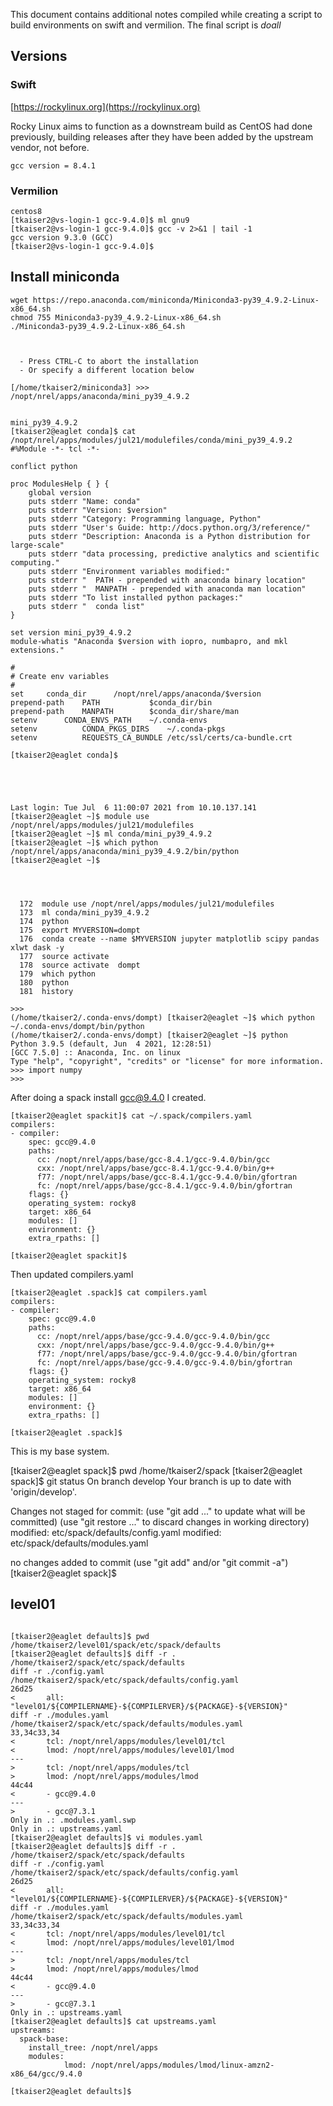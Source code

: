 This document contains additional notes compiled while creating a script to build environments on swift and vermilion.  The final script is *doall*

## Versions

### Swift
[https://rockylinux.org](https://rockylinux.org)

Rocky Linux aims to function as a downstream build as CentOS had done previously, building releases after they have been added by the upstream vendor, not before.

```
gcc version = 8.4.1
```

### Vermilion
```
centos8
[tkaiser2@vs-login-1 gcc-9.4.0]$ ml gnu9
[tkaiser2@vs-login-1 gcc-9.4.0]$ gcc -v 2>&1 | tail -1
gcc version 9.3.0 (GCC) 
[tkaiser2@vs-login-1 gcc-9.4.0]$ 
```


## Install miniconda

```
wget https://repo.anaconda.com/miniconda/Miniconda3-py39_4.9.2-Linux-x86_64.sh
chmod 755 Miniconda3-py39_4.9.2-Linux-x86_64.sh 
./Miniconda3-py39_4.9.2-Linux-x86_64.sh 



  - Press CTRL-C to abort the installation
  - Or specify a different location below

[/home/tkaiser2/miniconda3] >>> /nopt/nrel/apps/anaconda/mini_py39_4.9.2


mini_py39_4.9.2
[tkaiser2@eaglet conda]$ cat /nopt/nrel/apps/modules/jul21/modulefiles/conda/mini_py39_4.9.2 
#%Module -*- tcl -*-

conflict python

proc ModulesHelp { } {
    global version
    puts stderr "Name: conda"
    puts stderr "Version: $version"
    puts stderr "Category: Programming language, Python"
    puts stderr "User's Guide: http://docs.python.org/3/reference/"
    puts stderr "Description: Anaconda is a Python distribution for large-scale"
    puts stderr "data processing, predictive analytics and scientific computing."
    puts stderr "Environment variables modified:"
    puts stderr "  PATH - prepended with anaconda binary location"
    puts stderr "  MANPATH - prepended with anaconda man location"
    puts stderr "To list installed python packages:"
    puts stderr "  conda list"
}

set version mini_py39_4.9.2
module-whatis "Anaconda $version with iopro, numbapro, and mkl extensions."

#
# Create env variables
#
set		conda_dir	   /nopt/nrel/apps/anaconda/$version
prepend-path	PATH	   	   $conda_dir/bin
prepend-path	MANPATH		   $conda_dir/share/man
setenv		CONDA_ENVS_PATH	   ~/.conda-envs
setenv          CONDA_PKGS_DIRS    ~/.conda-pkgs
setenv          REQUESTS_CA_BUNDLE /etc/ssl/certs/ca-bundle.crt

[tkaiser2@eaglet conda]$ 





Last login: Tue Jul  6 11:00:07 2021 from 10.10.137.141
[tkaiser2@eaglet ~]$ module use /nopt/nrel/apps/modules/jul21/modulefiles
[tkaiser2@eaglet ~]$ ml conda/mini_py39_4.9.2 
[tkaiser2@eaglet ~]$ which python
/nopt/nrel/apps/anaconda/mini_py39_4.9.2/bin/python
[tkaiser2@eaglet ~]$ 




  172  module use /nopt/nrel/apps/modules/jul21/modulefiles 
  173  ml conda/mini_py39_4.9.2 
  174  python
  175  export MYVERSION=dompt
  176  conda create --name $MYVERSION jupyter matplotlib scipy pandas xlwt dask -y
  177  source activate 
  178  source activate  dompt
  179  which python
  180  python
  181  history

>>> 
(/home/tkaiser2/.conda-envs/dompt) [tkaiser2@eaglet ~]$ which python
~/.conda-envs/dompt/bin/python
(/home/tkaiser2/.conda-envs/dompt) [tkaiser2@eaglet ~]$ python
Python 3.9.5 (default, Jun  4 2021, 12:28:51) 
[GCC 7.5.0] :: Anaconda, Inc. on linux
Type "help", "copyright", "credits" or "license" for more information.
>>> import numpy
>>> 

```


After doing a spack install gcc@9.4.0 I created.

```
[tkaiser2@eaglet spackit]$ cat ~/.spack/compilers.yaml 
compilers:
- compiler:
    spec: gcc@9.4.0
    paths:
      cc: /nopt/nrel/apps/base/gcc-8.4.1/gcc-9.4.0/bin/gcc
      cxx: /nopt/nrel/apps/base/gcc-8.4.1/gcc-9.4.0/bin/g++
      f77: /nopt/nrel/apps/base/gcc-8.4.1/gcc-9.4.0/bin/gfortran
      fc: /nopt/nrel/apps/base/gcc-8.4.1/gcc-9.4.0/bin/gfortran
    flags: {}
    operating_system: rocky8
    target: x86_64
    modules: []
    environment: {}
    extra_rpaths: []

[tkaiser2@eaglet spackit]$ 
```

Then updated  compilers.yaml

```
[tkaiser2@eaglet .spack]$ cat compilers.yaml 
compilers:
- compiler:
    spec: gcc@9.4.0
    paths:
      cc: /nopt/nrel/apps/base/gcc-9.4.0/gcc-9.4.0/bin/gcc
      cxx: /nopt/nrel/apps/base/gcc-9.4.0/gcc-9.4.0/bin/g++
      f77: /nopt/nrel/apps/base/gcc-9.4.0/gcc-9.4.0/bin/gfortran
      fc: /nopt/nrel/apps/base/gcc-9.4.0/gcc-9.4.0/bin/gfortran
    flags: {}
    operating_system: rocky8
    target: x86_64
    modules: []
    environment: {}
    extra_rpaths: []

[tkaiser2@eaglet .spack]$ 
```

This is my base system.




[tkaiser2@eaglet spack]$ pwd
/home/tkaiser2/spack
[tkaiser2@eaglet spack]$ git status
On branch develop
Your branch is up to date with 'origin/develop'.

Changes not staged for commit:
  (use "git add <file>..." to update what will be committed)
  (use "git restore <file>..." to discard changes in working directory)
	modified:   etc/spack/defaults/config.yaml
	modified:   etc/spack/defaults/modules.yaml

no changes added to commit (use "git add" and/or "git commit -a")
[tkaiser2@eaglet spack]$ 



## level01

```

[tkaiser2@eaglet defaults]$ pwd
/home/tkaiser2/level01/spack/etc/spack/defaults
[tkaiser2@eaglet defaults]$ diff -r . /home/tkaiser2/spack/etc/spack/defaults
diff -r ./config.yaml /home/tkaiser2/spack/etc/spack/defaults/config.yaml
26d25
<       all: "level01/${COMPILERNAME}-${COMPILERVER}/${PACKAGE}-${VERSION}"
diff -r ./modules.yaml /home/tkaiser2/spack/etc/spack/defaults/modules.yaml
33,34c33,34
<       tcl: /nopt/nrel/apps/modules/level01/tcl
<       lmod: /nopt/nrel/apps/modules/level01/lmod
---
>       tcl: /nopt/nrel/apps/modules/tcl
>       lmod: /nopt/nrel/apps/modules/lmod
44c44
<       - gcc@9.4.0
---
>       - gcc@7.3.1
Only in .: .modules.yaml.swp
Only in .: upstreams.yaml
[tkaiser2@eaglet defaults]$ vi modules.yaml 
[tkaiser2@eaglet defaults]$ diff -r . /home/tkaiser2/spack/etc/spack/defaults
diff -r ./config.yaml /home/tkaiser2/spack/etc/spack/defaults/config.yaml
26d25
<       all: "level01/${COMPILERNAME}-${COMPILERVER}/${PACKAGE}-${VERSION}"
diff -r ./modules.yaml /home/tkaiser2/spack/etc/spack/defaults/modules.yaml
33,34c33,34
<       tcl: /nopt/nrel/apps/modules/level01/tcl
<       lmod: /nopt/nrel/apps/modules/level01/lmod
---
>       tcl: /nopt/nrel/apps/modules/tcl
>       lmod: /nopt/nrel/apps/modules/lmod
44c44
<       - gcc@9.4.0
---
>       - gcc@7.3.1
Only in .: upstreams.yaml
[tkaiser2@eaglet defaults]$ cat upstreams.yaml 
upstreams:
  spack-base:
    install_tree: /nopt/nrel/apps
    modules:
            lmod: /nopt/nrel/apps/modules/lmod/linux-amzn2-x86_64/gcc/9.4.0

[tkaiser2@eaglet defaults]$ 
```




